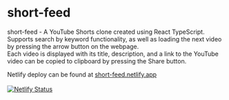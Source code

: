<h1>short-feed</h1>

short-feed - A YouTube Shorts clone created using React TypeScript. </br>
Supports search by keyword functionality, as well as loading the next video by pressing the arrow button on the webpage. </br>
Each video is displayed with its title, description, and a link to the YouTube video can be copied to clipboard by pressing the Share button. </br>

Netlify deploy can be found at <a href="https://short-feed.netlify.app">short-feed.netlify.app</a> </br></br>
[![Netlify Status](https://api.netlify.com/api/v1/badges/eb1474cb-6945-4b83-a61d-bc4c601f9be2/deploy-status)](https://app.netlify.com/sites/short-feed/deploys)
